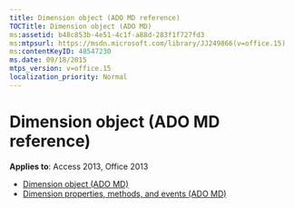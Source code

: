 ```yaml
---
title: Dimension object (ADO MD reference)
TOCTitle: Dimension object (ADO MD)
ms:assetid: b48c853b-4e51-4c1f-a88d-283f1f727fd3
ms:mtpsurl: https://msdn.microsoft.com/library/JJ249866(v=office.15)
ms:contentKeyID: 48547230
ms.date: 09/18/2015
mtps_version: v=office.15
localization_priority: Normal
---
```


# Dimension object (ADO MD reference)

**Applies to**: Access 2013, Office 2013

- [Dimension object (ADO MD)](dimension-object-ado-md.md)
- [Dimension properties, methods, and events (ADO MD)](dimension-properties-methods-and-events-ado-md.md)

